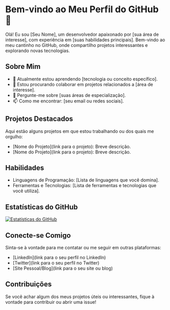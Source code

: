 # Bem-vindo ao Meu Perfil do GitHub 👋

Olá! Eu sou [Seu Nome], um desenvolvedor apaixonado por [sua área de interesse], com experiência em [suas habilidades principais]. Bem-vindo ao meu cantinho no GitHub, onde compartilho projetos interessantes e explorando novas tecnologias.

## Sobre Mim

- 🌱 Atualmente estou aprendendo [tecnologia ou conceito específico].
- 👯 Estou procurando colaborar em projetos relacionados a [área de interesse].
- 💬 Pergunte-me sobre [suas áreas de especialização].
- 📫 Como me encontrar: [seu email ou redes sociais].

## Projetos Destacados

Aqui estão alguns projetos em que estou trabalhando ou dos quais me orgulho:

- [Nome do Projeto](link para o projeto): Breve descrição.
- [Nome do Projeto](link para o projeto): Breve descrição.

## Habilidades

- Linguagens de Programação: [Lista de linguagens que você domina].
- Ferramentas e Tecnologias: [Lista de ferramentas e tecnologias que você utiliza].

## Estatísticas do GitHub

[![Estatísticas do GitHub](https://github-readme-stats.vercel.app/api?username=seuusername&show_icons=true&theme=dark)](https://github.com/seuusername)

## Conecte-se Comigo

Sinta-se à vontade para me contatar ou me seguir em outras plataformas:

- [LinkedIn](link para o seu perfil no LinkedIn)
- [Twitter](link para o seu perfil no Twitter)
- [Site Pessoal/Blog](link para o seu site ou blog)

## Contribuições

Se você achar algum dos meus projetos úteis ou interessantes, fique à vontade para contribuir ou abrir uma issue!

